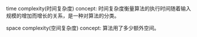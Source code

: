 time complexity(时间复杂度)
concept: 时间复杂度衡量算法的执行时间随着输入规模的增加而增长的关系，是一种对算法的分类。


space complexity(空间复杂度)
concept: 算法用了多少额外空间。